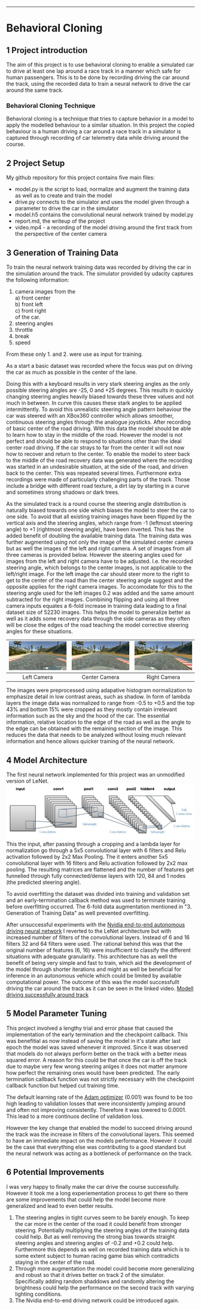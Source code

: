 [//]: # (Image References)

[image1]: ./images/lenet_architecture.png "Vanilla LeNet Visualization"
[image2]: ./examples/placeholder.png "Grayscaling"
[image3]: ./images/left.jpg "Front-left Camera Image"
[image4]: ./images/center.jpg "Center Camera Image"
[image5]: ./images/right.jpg "Front-right Camera Image"
[image6]: ./examples/placeholder_small.png "Normal Image"
[image7]: ./examples/placeholder_small.png "Flipped Image"


---
# Behavioral Cloning
## 1 Project introduction

The aim of this project is to use behavioral cloning to enable a simulated car to drive at least one lap around a race track in a manner which safe for human passengers. This is to be done by recording driving the car around the track, using the recorded data to train a neural network to drive the car around the same track.
 
### Behavioral Cloning Technique

Behavioral cloning is a technique that tries to capture behavior in a model to apply the modelled behaviour to a similar situation. In this project the copied behaviour is a human driving a car around a race track in a simulator is captured through recording of car telemetry data while driving around the course. 

## 2 Project Setup

My github repository for this project contains five main files:
* model.py is the script to load, normalize and augment the training data as well as to create and train the model
* drive.py connects to the simulator and uses the model given through a parameter to drive the car in the simulator
* model.h5 contains the convolutional neural network trained by model.py
* report.md, the writeup of the project
* video.mp4 - a recording of the model driving around the first track from the perspective of the center camera

## 3 Generation of Training Data

To train the neural network training data was recorded by driving the car in the simulation around the track. The simulator provided by udacity captures the following information:
1. camera images from the<br>
    a) front center <br>
    b) front left<br>
    c) front right<br> 
    of the car.
2. steering angles
3. throttle
4. break
5. speed

From these only 1. and 2. were use as input for training.

As a start a basic dataset was recorded where the focus was put on driving the car as much as possible in the center of the lane. 

Doing this with a keyboard results in very stark steering angles as the only possible steering alngles are -25, 0 and +25 degrees. This results in quickly changing steering angles heavily biased towards these three values and not much in between. In curve this causes these stark angles to be applied intermittently. To avoid this unrealistic steering angle pattern behaviour the car was steered with an XBox360 controller which allows smoother, continuous steering angles through the analogue joysticks.
After recording of basic center of the road driving. With this data the model should be able to learn how to stay in the middle of the road. However the model is not perfect and should be able to respond to situations other than the ideal center road driving. If the car strays to far from the center it will not now how to recover and return to the center.
To enable the model to steer back to the middle of the road recovery data was generated where the recording was started in an undesirable situation, at the side of the road, and driven back to the center. This was repeated several times. Furthermore extra recordings were made of particularly challenging parts of the track. Those include a bridge with different road texture, a dirt lay by starting in a curve and sometimes strong shadows or dark trees.

As the simulated track is a round course the steering angle distribution is naturally biased towards one side which biases the model to steer the car to one side. To avoid that all existing training images have been flipped by the vertical axis and the steering angles, which range from -1 (leftmost steering angle) to +1 (rightmost steering angle), have been inverted. This has the added benefit of doubling the available training data. 
The training data was further augmented using not only the image of the simulated center camera but as well the images of the left and right camera. A set of images from all three cameras is provided below. However the steering angles used for images from the left and right camera have to be adjusted. I.e. the recorded steering angle, which belongs to the center images, is not applicable to the left/right image. For the left image the car should steer more to the right to get to the center of the road than the center steering angle suggest and the opposite applies for the right camera images. To accomodate for this to the steering angle used for the left images 0.2 was added and the same amount subtracted for the right images.
Combining flipping and using all three camera inputs equates a 6-fold increase in training data leading to a final dataset size of 52230 images. This helps the model to generalize better as well as it adds some recovery data through the side cameras as they often will be close the edges of the road teaching the model corrective steering angles for these situations.

| ![alt text][image3] | ![alt text][image4] | ![alt text][image5] | 
|:------------:|:-----------------:|:-----------------:|
| Left Camera | Center Camera| Right Camera |
 

The images were preprocessed using adapative histogram normalization to emphasize detail in low contrast areas, such as shadow. In form of lambda layers the image data was normalized to range from -0.5 to +0.5 and the top 43% and bottom 15% were cropped as they mostly contain irrelevant information such as the sky and the hood of the car. The essential information, relative location to the edge of the road as well as the angle to the edge can be obtained with the remaining section of the image. This reduces the data that needs to be analyzed without losing much relevant information and hence allows quicker training of the neural network.

## 4 Model Architecture

The first neural network implemented for this project was an unmodified version of LeNet.
 ![alt text][image1]
This the input, after passing through a cropping and a lambda layer for normalization go through a 5x5 convolutional layer with 6 filters and Relu activation followed by 2x2 Max Pooling. The it enters another 5x5 convolutional layer with 16 filters and Relu activation followed by 2x2 max pooling.
The resulting matrices are flattened and the number of features get funnelled through fully connected/dense layers with 120, 84 and 1 nodes (the predicted steering angle). 

To avoid overfitting the dataset was divided into training and validation set and an early-termination callback method was used to terminate training before overfitting occurred. The 6-fold data augmentation mentioned in "3. Generation of Training Data" as well prevented overfitting.

After unsuccessful experiments with the [Nvidia end-to-end autonomous driving neural network](https://arxiv.org/pdf/1604.07316v1.pdf) I reverted to the LeNet architecture but with increased number of filters of the convolutional layers. Instead of 6 and 16 filters 32 and 64 filters were used. The rational behind this was that the original number of features (6, 16) were insufficient to classify the different situations with adequate granularity. This architecture has as well the benefit of being very simple and fast to train, which aid the development of the model through shorter iterations and might as well be beneficial for inference in an autonomous vehicle which could be limited by available computational power.
The outcome of this was the model successfullt driving the car around the track as it can be seen in the linked video.
[Modell driving successfully around track](https://youtu.be/mANc1VkiWEc) 

## 5 Model Parameter Tuning

This project involved a lengthy trial and error phase that caused the implementation of the early termination and the checkpoint callback. This was benefitial as now instead of saving the model in it's state after last epoch the model was saved whenever it improved. Since it was observed that models do not always perform better on the track with a better meas squared error. A reason for this could be that once the car is off the track due to maybe very few wrong steering anlges it does not matter anymore how perfect the remaining ones would have been predicted.
The early termination callback function was not strictly necessary with the checkpoint callback function but helped cut training time.

The default learning rate of the [Adam optimizer](https://keras.io/optimizers/#adam) (0.001) was found to be too high leading to validation losses that were inconsistently jumping around and often not improving consistently. Therefore it was lowered to 0.0001. This lead to a more continuos decline of validation loss.

However the key change that enabled the model to succeed driving around the track was the increase in filters of the convolutional layers. This seemed to have an immediate impact on the models performance. However it could be the case that everything else was contributing to a good standard but the neural network was acting as a bottleneck of performance on the track.

## 6 Potential Improvements

I was very happy to finally make the car drive the course successfully. However it took me a long experiementation process to get there so there are some improvements that could help the model become more generalized and lead to even better results.
1. The steering angles in tight curves seem to be barely enough. To keep the car more in the center of the road it could benefit from stronger steering. Potentially multiplying the steering angles of the training data could help. But as well removing the strong bias towards straight steering angles and steering angles of -0.2 and +0.2 could help. Furthermore this depends as well on recorded training data which is to some extent subject to human racing game bias which contradicts staying in the center of the road.
2. Through more augmentation the model could become more generalizing and robust so that it drives better on track 2 of the simulator. Specifically adding random shaddows and randomly altering the brightness could help the performance on the second track with varying lighting conditions.
3. The Nvidia end-to-end driving network could be introduced again.
